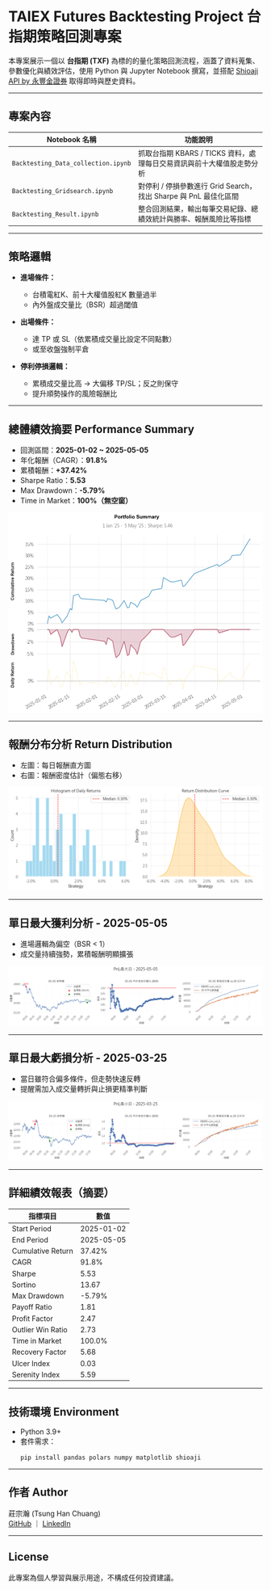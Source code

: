 #  TAIEX Futures Backtesting Project 台指期策略回測專案

本專案展示一個以 **台指期 (TXF)** 為標的的量化策略回測流程，涵蓋了資料蒐集、參數優化與績效評估，使用 Python 與 Jupyter Notebook 撰寫，並搭配 [Shioaji API by 永豐金證券](https://sinotrade.github.io/) 取得即時與歷史資料。

---

## 專案內容

| Notebook 名稱 | 功能說明 |
|---------------|----------|
| `Backtesting_Data_collection.ipynb` | 抓取台指期 KBARS / TICKS 資料，處理每日交易資訊與前十大權值股走勢分析 |
| `Backtesting_Gridsearch.ipynb` | 對停利 / 停損參數進行 Grid Search，找出 Sharpe 與 PnL 最佳化區間 |
| `Backtesting_Result.ipynb` | 整合回測結果，輸出每筆交易紀錄、總績效統計與勝率、報酬風險比等指標 |

---

## 策略邏輯

- **進場條件：**
  - 台積電紅K、前十大權值股紅K 數量過半
  - 內外盤成交量比（BSR）超過閾值

- **出場條件：**
  - 達 TP 或 SL（依累積成交量比設定不同點數）
  - 或至收盤強制平倉

- **停利停損邏輯：**
  - 累積成交量比高 → 大偏移 TP/SL；反之則保守
  - 提升順勢操作的風險報酬比

---

## 總體績效摘要 Performance Summary

- 回測區間：**2025-01-02 ~ 2025-05-05**
- 年化報酬（CAGR）：**91.8%**
- 累積報酬：**+37.42%**
- Sharpe Ratio：**5.53**
- Max Drawdown：**-5.79%**
- Time in Market：**100%（無空窗）**

![Portfolio Summary](portfolio_summary.png)

---

## 報酬分布分析 Return Distribution

- 左圖：每日報酬直方圖  
- 右圖：報酬密度估計（偏態右移）

![Return Histogram](return_distribution.png)

---

## 單日最大獲利分析 - 2025-05-05

- 進場邏輯為偏空（BSR < 1）
- 成交量持續強勢，累積報酬明顯擴張

![Min PnL Day](max_pnl_day.png)

---

## 單日最大虧損分析 - 2025-03-25

- 當日雖符合偏多條件，但走勢快速反轉
- 提醒需加入成交量轉折與止損更精準判斷

![Min PnL Day](min_pnl_day.png)

---

## 詳細績效報表（摘要）

| 指標項目           | 數值        |
|--------------------|-------------|
| Start Period        | 2025-01-02  |
| End Period          | 2025-05-05  |
| Cumulative Return   | 37.42%      |
| CAGR                | 91.8%       |
| Sharpe              | 5.53        |
| Sortino             | 13.67       |
| Max Drawdown        | -5.79%      |
| Payoff Ratio        | 1.81        |
| Profit Factor       | 2.47        |
| Outlier Win Ratio   | 2.73        |
| Time in Market      | 100.0%      |
| Recovery Factor     | 5.68        |
| Ulcer Index         | 0.03        |
| Serenity Index      | 5.59        |

---

## 技術環境 Environment

- Python 3.9+
- 套件需求：
  ```bash
  pip install pandas polars numpy matplotlib shioaji

---

## 作者 Author

莊宗瀚 (Tsung Han Chuang)  
[GitHub](https://github.com/CTHQuant) ｜ [LinkedIn](https://linkedin.com/in/宗瀚-莊-1a8588358/)

---

## License

此專案為個人學習與展示用途，不構成任何投資建議。
